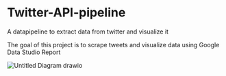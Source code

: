 # Twitter-API-pipeline
A datapipeline to extract data from twitter and visualize it

The goal of this project is to scrape tweets and visualize data using Google Data Studio Report

![Untitled Diagram drawio]([https://raw.githubusercontent.com/AbdalKhan/twitter-API-pipeline/main/documentation/twitter-etl-pipeline.drawio.png)
